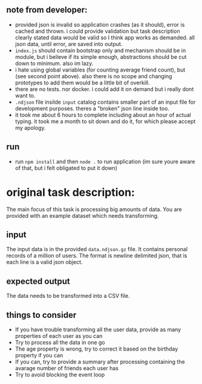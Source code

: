 ## note from developer: 

* provided json is invalid so application crashes (as it should), error is cached and thrown. i could provide validation but task description clearly stated data would be valid so I think app works as demanded. all json data, until error, are saved into output. 
* `index.js` should contain bootstrap only and mechanism should be in module, but i believe if its simple enough, abstractions should be cut down to minimum. also im lazy.
* i hate using global variables (for counting average friend count), but (see second point above). also there is no scope and changing prototypes to add them would be a little bit of overkill.
* there are no tests. nor docker. i could add it on demand but i really dont want to.
* `.ndjson` file insilde `input` catalog contains smaller part of an input file for development purposes. theres a "broken" json line inside too.
* it took me about 6 hours to complete including about an hour of actual typing. it took me a month to sit down and do it, for which please accept my apology.  

## run
* run `npm install` and then `node .` to run application (im sure youre aware of that, but i felt obligated to put it down)

# original task description:

The main focus of this task is processing big amounts of data. You are provided with an example dataset which needs transforming.

## input

The input data is in the provided `data.ndjson.gz` file. It contains personal records of a million of users. The format is newline delimited json, that is each line is a valid json object.

## expected output

The data needs to be transformed into a CSV file.

## things to consider

- If you have trouble transforming all the user data, provide as many properties of each user as you can
- Try to process all the data in one go
- The age property is wrong, try to correct it based on the birthday property if you can
- If you can, try to provide a summary after processing containing the avarage number of friends each user has
- Try to avoid blocking the event loop